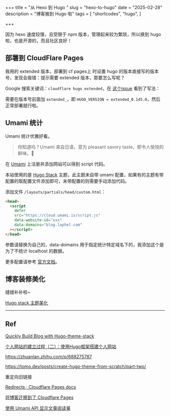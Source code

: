 +++
title = "从 Hexo 到 Hugo "
slug = "hexo-to-hugo"
date = "2025-02-28"
description = "博客搬到 Hugo 啦"
tags = [
    "shortcodes",
    "hugo",
]

+++

因为 hexo 速度较慢，且受限于 npm 版本，管理起来较为繁琐，所以换到 hugo 啦，也是开源的，而且社区良好！





## 部署到 CloudFlare Pages

我用的 extended 版本，部署到 cf pages上 时设置 hugo 的版本直接写的版本号，发现会报错：提示需要 extended 版本，那要怎么写呢？

Google 搜索关键词：`cloudflare hugo extended`，在 [这个issue](https://github.com/cloudflare/cloudflare-docs/issues/6630) 看到了写法：

需要在版本号前面加 `extended_`，即 `HUGO_VERSION = extended_0.145.0`，然后正常部署就行啦。



## Umami 统计

Umami 统计优雅好看。

> 你知道吗？Umami 来自日语，意为 pleasant savory taste，即令人愉悦的鲜味。🍣

在 [Umami](https://umami.is/) 上注册并添加网站可以得到 script 代码。

本站使用的是 [Hugo Stack](https://github.com/CaiJimmy/hugo-theme-stack) 主题，此主题未自带 umami 配置，如果有的主题有带配置的取配置文件添加即可，未带配置的则需要手动添加代码。

添加文件 `/layouts/partials/head/custom.html`：

```html
<head>
  <script 
    defer 
    src="https://cloud.umami.is/script.js" 
    data-website-id="xxx"
    data-domains="blog.laphel.com"
  ></script>
</head>

```

参数请替换为自己的，data-domains 用于指定统计特定域名下的，我添加这个是为了不统计 localhost 的数据。

更多配置请参考 [官方文档](https://umami.is/docs/tracker-configuration)。





## 博客装修美化

缝缝补补啦~

[Hugo stack 主题美化](https://blog.laphel.com/posts/hugo-stack-renovation/)

---

## Ref

[Quickly Build Blog with Hugo-theme-stack](https://liuhouliang.com/en/post/hugo_theme/)

[个人网站的建立过程（二）：使用Hugo框架搭建个人网站](https://jinli.io/p/%E4%B8%AA%E4%BA%BA%E7%BD%91%E7%AB%99%E7%9A%84%E5%BB%BA%E7%AB%8B%E8%BF%87%E7%A8%8B%E4%BA%8C%E4%BD%BF%E7%94%A8hugo%E6%A1%86%E6%9E%B6%E6%90%AD%E5%BB%BA%E4%B8%AA%E4%BA%BA%E7%BD%91%E7%AB%99/)

https://zhuanlan.zhihu.com/p/688275787

https://tomo.dev/posts/create-hugo-theme-from-scratch/part-two/

重定向旧链接

[Redirects · Cloudflare Pages docs](https://developers.cloudflare.com/pages/configuration/redirects/)

[将博客迁移到了 Cloudflare Pages](https://qcrao.com/post/migrate-blog-to-cloudflare-pages/)

[使用 Umami API 显示文章阅读量](https://chiehmo.com/blog/show-pageviews-by-umami/	)
